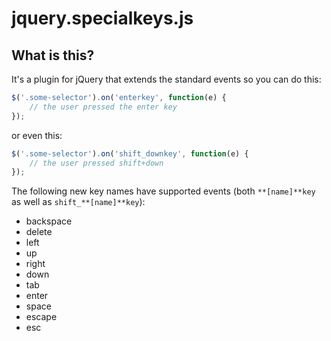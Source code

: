# jquery.specialkeys.js

## What is this?

It's a plugin for jQuery that extends the standard events so you can do this:

```javascript
$('.some-selector').on('enterkey', function(e) {
    // the user pressed the enter key
});
```
or even this:

```javascript
$('.some-selector').on('shift_downkey', function(e) {
    // the user pressed shift+down
});
```

The following new key names have supported events (both `**[name]**key` as well as `shift_**[name]**key`):

- backspace
- delete
- left
- up
- right
- down
- tab
- enter
- space
- escape
- esc



